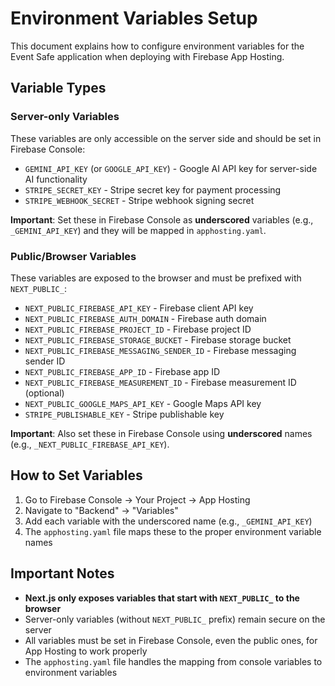 # Environment Variables Setup

This document explains how to configure environment variables for the Event Safe application when deploying with Firebase App Hosting.

## Variable Types

### Server-only Variables
These variables are only accessible on the server side and should be set in Firebase Console:

- `GEMINI_API_KEY` (or `GOOGLE_API_KEY`) - Google AI API key for server-side AI functionality
- `STRIPE_SECRET_KEY` - Stripe secret key for payment processing
- `STRIPE_WEBHOOK_SECRET` - Stripe webhook signing secret

**Important**: Set these in Firebase Console as **underscored** variables (e.g., `_GEMINI_API_KEY`) and they will be mapped in `apphosting.yaml`.

### Public/Browser Variables  
These variables are exposed to the browser and must be prefixed with `NEXT_PUBLIC_`:

- `NEXT_PUBLIC_FIREBASE_API_KEY` - Firebase client API key
- `NEXT_PUBLIC_FIREBASE_AUTH_DOMAIN` - Firebase auth domain
- `NEXT_PUBLIC_FIREBASE_PROJECT_ID` - Firebase project ID
- `NEXT_PUBLIC_FIREBASE_STORAGE_BUCKET` - Firebase storage bucket
- `NEXT_PUBLIC_FIREBASE_MESSAGING_SENDER_ID` - Firebase messaging sender ID
- `NEXT_PUBLIC_FIREBASE_APP_ID` - Firebase app ID
- `NEXT_PUBLIC_FIREBASE_MEASUREMENT_ID` - Firebase measurement ID (optional)
- `NEXT_PUBLIC_GOOGLE_MAPS_API_KEY` - Google Maps API key
- `STRIPE_PUBLISHABLE_KEY` - Stripe publishable key

**Important**: Also set these in Firebase Console using **underscored** names (e.g., `_NEXT_PUBLIC_FIREBASE_API_KEY`).

## How to Set Variables

1. Go to Firebase Console → Your Project → App Hosting
2. Navigate to "Backend" → "Variables" 
3. Add each variable with the underscored name (e.g., `_GEMINI_API_KEY`)
4. The `apphosting.yaml` file maps these to the proper environment variable names

## Important Notes

- **Next.js only exposes variables that start with `NEXT_PUBLIC_` to the browser**
- Server-only variables (without `NEXT_PUBLIC_` prefix) remain secure on the server
- All variables must be set in Firebase Console, even the public ones, for App Hosting to work properly
- The `apphosting.yaml` file handles the mapping from console variables to environment variables